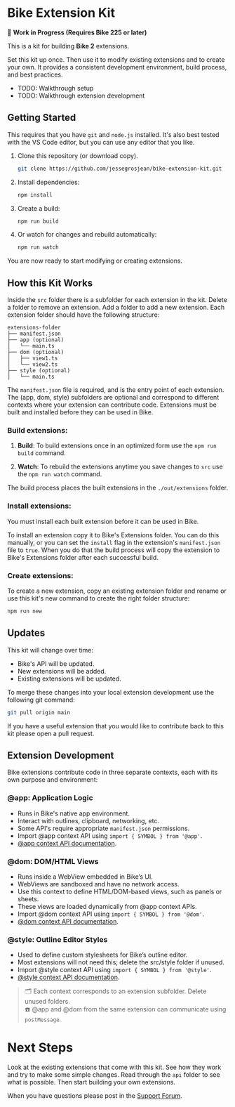 # Bike Extension Kit

🚧 **Work in Progress (Requires Bike 225 or later)**

This is a kit for building **Bike 2** extensions.

Set this kit up once. Then use it to modify existing extensions and to create
your own. It provides a consistent development environment, build process, and
best practices.

- TODO: Walkthrough setup
- TODO: Walkthrough extension development

## Getting Started

This requires that you have `git` and `node.js` installed. It's also best tested
with the VS Code editor, but you can use any editor that you like.

1. Clone this repository (or download copy).

   ```sh
   git clone https://github.com/jessegrosjean/bike-extension-kit.git
   ```

2. Install dependencies:

   ```sh
   npm install
   ```

3. Create a build:

   ```sh
   npm run build
   ```

4. Or watch for changes and rebuild automatically:
   ```sh
   npm run watch
   ```

You are now ready to start modifying or creating extensions.

## How this Kit Works

Inside the `src` folder there is a subfolder for each extension in the kit.
Delete a folder to remove an extension. Add a folder to add a new extension.
Each extension folder should have the following structure:

```
extensions-folder
├── manifest.json
├── app (optional)
│   └── main.ts
├── dom (optional)
│   ├── view1.ts
│   └── view2.ts
├── style (optional)
│   └── main.ts
```

The `manifest.json` file is required, and is the entry point of each extension.
The (app, dom, style) subfolders are optional and correspond to different
contexts where your extension can contribute code. Extensions must be built and
installed before they can be used in Bike.

### Build extensions:

1. **Build**: To build extensions once in an optimized form use the `npm run
build` command.

2. **Watch**: To rebuild the extensions anytime you save changes to `src` use
   the `npm run watch` command.

The build process places the built extensions in the `./out/extensions` folder.

### Install extensions:

You must install each built extension before it can be used in Bike.

To install an extension copy it to Bike's Extensions folder. You can do this
manually, or you can set the `install` flag in the extension's `manifest.json`
file to `true`. When you do that the build process will copy the extension to
Bike's Extensions folder after each successful build.

### Create extensions:

To create a new extension, copy an existing extension folder and rename or use
this kit's new command to create the right folder structure:

```sh
npm run new
```

## Updates

This kit will change over time:

- Bike's API will be updated.
- New extensions will be added.
- Existing extensions will be updated.

To merge these changes into your local extension development use the following
git command:

```sh
git pull origin main
```

If you have a useful extension that you would like to contribute back to this
kit please open a pull request.

## Extension Development

Bike extensions contribute code in three separate contexts, each with its own
purpose and environment:

### @app: Application Logic

- Runs in Bike's native app environment.
- Interact with outlines, clipboard, networking, etc.
- Some API's require appropriate `manifest.json` permissions.
- Import @app context API using `import { SYMBOL } from '@app'`.
- [@app context API documentation](https://github.com/jessegrosjean/bike-extension-api/tree/main/app).

### @dom: DOM/HTML Views

- Runs inside a WebView embedded in Bike’s UI.
- WebViews are sandboxed and have no network access.
- Use this context to define HTML/DOM-based views, such as panels or sheets.
- These views are loaded dynamically from @app context APIs.
- Import @dom context API using `import { SYMBOL } from '@dom'`.
- [@dom context API documentation](https://github.com/jessegrosjean/bike-extension-api/tree/main/dom).

### @style: Outline Editor Styles

- Used to define custom stylesheets for Bike’s outline editor.
- Most extensions will not need this; delete the src/style folder if unused.
- Import @style context API using `import { SYMBOL } from '@style'`.
- [@style context API documentation](https://github.com/jessegrosjean/bike-extension-api/tree/main/style).

> 🗂 Each context corresponds to an extension subfolder. Delete unused folders.  
> ☎️ @app and @dom from the same extension can communicate using `postMessage`.

# Next Steps

Look at the existing extensions that come with this kit. See how they work and
try to make some simple changes. Read through the `api` folder to see what is
possible. Then start building your own extensions.

When you have questions please post in the [Support Forum](https://support.hogbaysoftware.com/c/bike/22).
